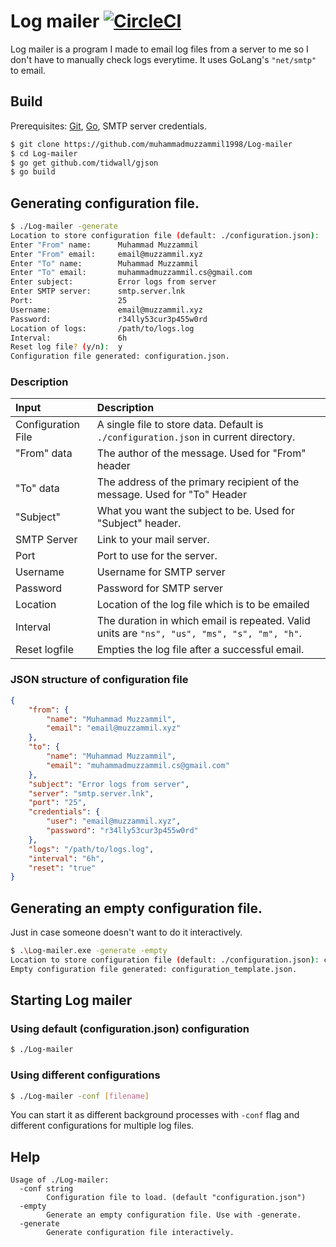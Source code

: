 # Log mailer [![CircleCI](https://circleci.com/gh/muhammadmuzzammil1998/Log-mailer.svg?style=svg)](https://circleci.com/gh/muhammadmuzzammil1998/Log-mailer)
Log mailer is a program I made to email log files from a server to me so I don't have to manually check logs everytime. It uses GoLang's `"net/smtp"` to email.

## Build
Prerequisites: [Git](https://git-scm.com/downloads), [Go](https://golang.org/dl/), SMTP server credentials.
```bash
$ git clone https://github.com/muhammadmuzzammil1998/Log-mailer
$ cd Log-mailer
$ go get github.com/tidwall/gjson
$ go build
```

## Generating configuration file.
```bash
$ ./Log-mailer -generate
Location to store configuration file (default: ./configuration.json):
Enter "From" name:      Muhammad Muzzammil
Enter "From" email:     email@muzzammil.xyz
Enter "To" name:        Muhammad Muzzammil
Enter "To" email:       muhammadmuzzammil.cs@gmail.com
Enter subject:          Error logs from server
Enter SMTP server:      smtp.server.lnk
Port:                   25
Username:               email@muzzammil.xyz
Password:               r34lly53cur3p455w0rd
Location of logs:       /path/to/logs.log
Interval:               6h
Reset log file? (y/n):  y
Configuration file generated: configuration.json.
```

### Description
| Input              | Description                                                                                 |
|:-------------------|:--------------------------------------------------------------------------------------------|
| Configuration File | A single file to store data. Default is `./configuration.json` in current directory.        |
| "From" data        | The author of the message. Used for "From" header                                           |
| "To" data          | The address of the primary recipient of the message. Used for "To" Header                   |
| "Subject"          | What you want the subject to be. Used for "Subject" header.                                 |
| SMTP Server        | Link to your mail server.                                                                   |
| Port               | Port to use for the server.                                                                 |
| Username           | Username for SMTP server                                                                    |
| Password           | Password for SMTP server                                                                    |
| Location           | Location of the log file which is to be emailed                                             |
| Interval           | The duration in which email is repeated. Valid units are `"ns", "us", "ms", "s", "m", "h"`. |
| Reset logfile      | Empties the log file after a successful email.                                              |

### JSON structure of configuration file
```json
{
    "from": {
        "name": "Muhammad Muzzammil",
        "email": "email@muzzammil.xyz"
    },
    "to": {
        "name": "Muhammad Muzzammil",
        "email": "muhammadmuzzammil.cs@gmail.com"
    },
    "subject": "Error logs from server",
    "server": "smtp.server.lnk",
    "port": "25",
    "credentials": {
        "user": "email@muzzammil.xyz",
        "password": "r34lly53cur3p455w0rd"
    },
    "logs": "/path/to/logs.log",
    "interval": "6h",
    "reset": "true"
}
```

## Generating an empty configuration file.
Just in case someone doesn't want to do it interactively.
```bash
$ .\Log-mailer.exe -generate -empty
Location to store configuration file (default: ./configuration.json): configuration_template.json
Empty configuration file generated: configuration_template.json.
```

## Starting Log mailer
### Using default (configuration.json) configuration
```bash
$ ./Log-mailer
```
### Using different configurations
```bash
$ ./Log-mailer -conf [filename]
```
You can start it as different background processes with `-conf` flag and different configurations for multiple log files.

## Help
```
Usage of ./Log-mailer:
  -conf string
        Configuration file to load. (default "configuration.json")
  -empty
        Generate an empty configuration file. Use with -generate.
  -generate
        Generate configuration file interactively.
```
